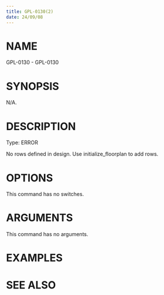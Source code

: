 ```yaml
---
title: GPL-0130(2)
date: 24/09/08
---
```


# NAME

GPL-0130 - GPL-0130

# SYNOPSIS

N/A.

# DESCRIPTION

Type: ERROR

No rows defined in design. Use initialize_floorplan to add rows.

# OPTIONS

This command has no switches.

# ARGUMENTS

This command has no arguments.

# EXAMPLES

# SEE ALSO
